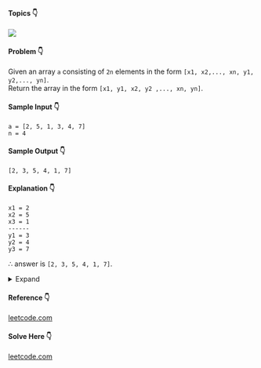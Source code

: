 #### Topics :point_down:
![](https://img.shields.io/badge/-array-wheat) 

#### Problem :point_down:
Given an array `a` consisting of `2n` elements in the form `[x1, x2,..., xn, y1, y2,..., yn]`.  
Return the array in the form `[x1, y1, x2, y2 ,..., xn, yn]`.
#### Sample Input :point_down:
```
a = [2, 5, 1, 3, 4, 7]
n = 4
```
#### Sample Output :point_down:
```
[2, 3, 5, 4, 1, 7] 
```
#### Explanation :point_down:
```
x1 = 2 
x2 = 5 
x3 = 1 
------
y1 = 3 
y2 = 4  
y3 = 7 
```
&there4; answer is `[2, 3, 5, 4, 1, 7]`.
<details>
<summary>Expand</summary>

#### Python :point_down:
```py
def shuffle(a, n):
    b = []
    for i in range(n):
        b.append(a[i])
        b.append(a[n+i])

    return b
```
#### Time Complexity :point_down:
```
O(n)
```
#### Space Complexity :point_down:
```
O(n)
```
#### Python :point_down:
```py
def shuffle(a, n):
    f = lambda i: (i * 2) if i < n else ((i-n) * 2 + 1)
    for i in range(len(a)):
        j = i
        while a[i] >= 0:
            j = f(j)
            a[i], a[j] = a[j], -a[i]

    for i in range(len(a)):
        a[i] =- a[i]

    return a
```
#### Time Complexity :point_down:
```
O(n)
```
#### Space Complexity :point_down:
```
O(1)
```
</details>

#### Reference :point_down:
[leetcode.com](https://leetcode.com/problems/shuffle-the-array/discuss/675007/Python-O(n)-time-O(1)-space-detailed-explanation)

#### Solve Here :point_down:
[leetcode.com](https://leetcode.com/problems/shuffle-the-array/)
